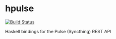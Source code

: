 hpulse 
======

[![Build Status](https://travis-ci.org/jetho/hpulse.svg?branch=master)](https://travis-ci.org/jetho/hpulse)

Haskell bindings for the Pulse (Syncthing) REST API
